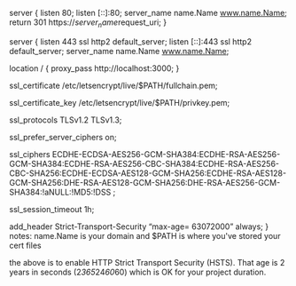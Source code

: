 server {
listen 80;
listen [::]:80;
server_name name.Name www.name.Name;
return 301 https://$server_name$request_uri;
}

server {
listen 443 ssl http2 default_server;
listen [::]:443 ssl http2 default_server;
server_name name.Name www.name.Name;

location / {
proxy_pass http://localhost:3000;
}

ssl_certificate /etc/letsencrypt/live/$PATH/fullchain.pem;

ssl_certificate_key /etc/letsencrypt/live/$PATH/privkey.pem;

ssl_protocols TLSv1.2 TLSv1.3;

ssl_prefer_server_ciphers on;

ssl_ciphers ECDHE-ECDSA-AES256-GCM-SHA384:ECDHE-RSA-AES256-GCM-SHA384:ECDHE-RSA-AES256-CBC-SHA384:ECDHE-RSA-AES256-CBC-SHA256:ECDHE-ECDSA-AES128-GCM-SHA256:ECDHE-RSA-AES128-GCM-SHA256:DHE-RSA-AES128-GCM-SHA256:DHE-RSA-AES256-GCM-SHA384:!aNULL:!MD5:!DSS ;

ssl_session_timeout 1h;

add_header Strict-Transport-Security “max-age= 63072000” always;
}
notes: name.Name is your domain and $PATH is where you've stored your cert files

the above is to enable HTTP Strict Transport Security (HSTS). That age is 2 years in seconds (2*365*24*60*60) which is OK for your project duration.
